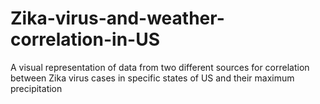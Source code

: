 # Zika-virus-and-weather-correlation-in-US
A visual representation of data from two different sources for correlation between Zika virus cases in specific states of US and their maximum precipitation
